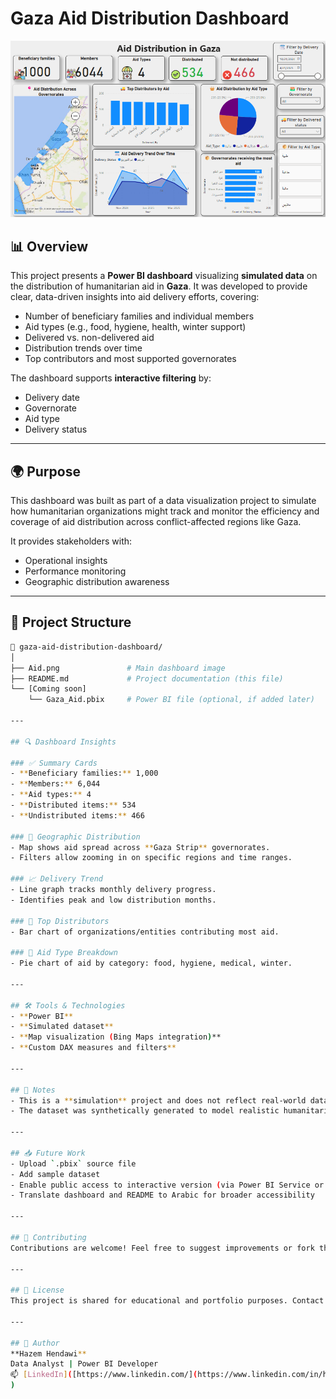 # Gaza Aid Distribution Dashboard

![Dashboard Preview](Aid.png)

## 📊 Overview
This project presents a **Power BI dashboard** visualizing **simulated data** on the distribution of humanitarian aid in **Gaza**. It was developed to provide clear, data-driven insights into aid delivery efforts, covering:

- Number of beneficiary families and individual members
- Aid types (e.g., food, hygiene, health, winter support)
- Delivered vs. non-delivered aid
- Distribution trends over time
- Top contributors and most supported governorates

The dashboard supports **interactive filtering** by:
- Delivery date
- Governorate
- Aid type
- Delivery status

---

## 🌍 Purpose
This dashboard was built as part of a data visualization project to simulate how humanitarian organizations might track and monitor the efficiency and coverage of aid distribution across conflict-affected regions like Gaza.

It provides stakeholders with:
- Operational insights
- Performance monitoring
- Geographic distribution awareness

---

## 📂 Project Structure
```bash
📁 gaza-aid-distribution-dashboard/
│
├── Aid.png               # Main dashboard image
├── README.md             # Project documentation (this file)
└── [Coming soon]
    └── Gaza_Aid.pbix     # Power BI file (optional, if added later)

---

## 🔍 Dashboard Insights

### ✅ Summary Cards
- **Beneficiary families:** 1,000
- **Members:** 6,044
- **Aid types:** 4
- **Distributed items:** 534
- **Undistributed items:** 466

### 📍 Geographic Distribution
- Map shows aid spread across **Gaza Strip** governorates.
- Filters allow zooming in on specific regions and time ranges.

### 📈 Delivery Trend
- Line graph tracks monthly delivery progress.
- Identifies peak and low distribution months.

### 🥇 Top Distributors
- Bar chart of organizations/entities contributing most aid.

### 🧩 Aid Type Breakdown
- Pie chart of aid by category: food, hygiene, medical, winter.

---

## 🛠️ Tools & Technologies
- **Power BI**
- **Simulated dataset**
- **Map visualization (Bing Maps integration)**
- **Custom DAX measures and filters**

---

## 📌 Notes
- This is a **simulation** project and does not reflect real-world data.
- The dataset was synthetically generated to model realistic humanitarian scenarios.

---

## 📥 Future Work
- Upload `.pbix` source file
- Add sample dataset
- Enable public access to interactive version (via Power BI Service or report embed)
- Translate dashboard and README to Arabic for broader accessibility

---

## 🤝 Contributing
Contributions are welcome! Feel free to suggest improvements or fork the project.

---

## 📜 License
This project is shared for educational and portfolio purposes. Contact the author before commercial or institutional use.

---

## 👤 Author
**Hazem Hendawi**  
Data Analyst | Power BI Developer  
📫 [LinkedIn]([https://www.linkedin.com/](https://www.linkedin.com/in/hazem-al-hendawi/)) | 📧 [Email](hhendawi2002@gmail.com
)
